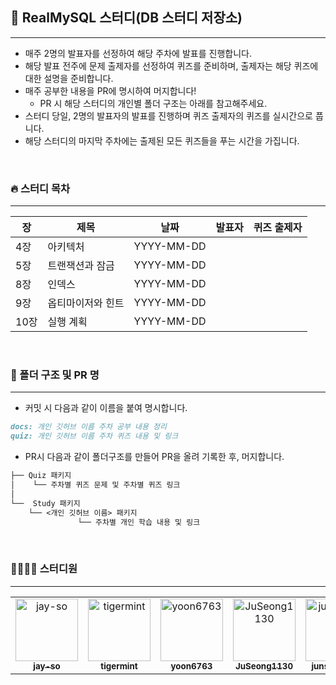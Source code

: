 ## 🐬 RealMySQL 스터디(DB 스터디 저장소)

---

- 매주 2명의 발표자를 선정하여 해당 주차에 발표를 진행합니다.
- 해당 발표 전주에 문제 출제자를 선정하여 퀴즈를 준비하며, 출제자는 해당 퀴즈에 대한 설명을 준비합니다.
- 매주 공부한 내용을 PR에 명시하여 머지합니다!
    - PR 시 해당 스터디의 개인별 폴더 구조는 아래를 참고해주세요.
- 스터디 당일, 2명의 발표자의 발표를 진행하며 퀴즈 출제자의 퀴즈를 실시간으로 풉니다.
- 해당 스터디의 마지막 주차에는 출제된 모든 퀴즈들을 푸는 시간을 가집니다.

<br/>

### 🔥 스터디 목차

---

| 장   | 제목        | 날짜         | 발표자 | 퀴즈 출제자 |
|-----|-----------|------------|-----|--------|
| 4장  | 아키텍처      | YYYY-MM-DD |     |        |
| 5장  | 트랜잭션과 잠금  | YYYY-MM-DD |     |        |
| 8장  | 인덱스       | YYYY-MM-DD |     |        |
| 9장  | 옵티마이저와 힌트 | YYYY-MM-DD |     |        |
| 10장 | 실행 계획     | YYYY-MM-DD |     |        |

<br/>

### 📂 폴더 구조 및 PR 명

---

- 커밋 시 다음과 같이 이름을 붙여 명시합니다.

```markdown
docs: 개인 깃허브 이름 주차 공부 내용 정리 
quiz: 개인 깃허브 이름 주차 퀴즈 내용 및 링크
```

- PR시 다음과 같이 폴더구조를 만들어 PR을 올려 기록한 후, 머지합니다.

``` markdown
├── Quiz 패키지
│    └── 주차별 퀴즈 문제 및 주차별 퀴즈 링크
│
└──  Study 패키지
    └── <개인 깃허브 이름> 패키지
               └── 주차별 개인 학습 내용 및 링크
```


<br/>

### 👨‍👨‍👧‍👧 스터디원

---

<table>
  <tr>
    <td align="center">
      <a href="https://github.com/jay-so">
        <img src="https://github.com/jay-so.png" width="100px" alt="jay-so"/><br />
        <sub><b>jay-so</b></sub>
      </a>
    </td>
    <td align="center">
      <a href="https://github.com/tigermint">
        <img src="https://github.com/tigermint.png" width="100px" alt="tigermint"/><br />
        <sub><b>tigermint</b></sub>
      </a>
    </td>
    <td align="center">
      <a href="https://github.com/yoon6763">
        <img src="https://github.com/yoon6763.png" width="100px" alt="yoon6763"/><br />
        <sub><b>yoon6763</b></sub>
      </a>
    </td>
    <td align="center">
      <a href="https://github.com/JuSeong1130">
        <img src="https://github.com/JuSeong1130.png" width="100px" alt="JuSeong1130"/><br />
        <sub><b>JuSeong1130</b></sub>
      </a>
    </td>
    <td align="center">
      <a href="https://github.com/junseoparkk">
        <img src="https://github.com/junseoparkk.png" width="100px" alt="junseoparkk"/><br />
        <sub><b>junseoparkk</b></sub>
      </a>
    </td>
    <td align="center">
      <a href="https://github.com/chhs2131">
        <img src="https://github.com/chhs2131.png" width="100px" alt="chhs2131"/><br />
        <sub><b>chhs2131</b></sub>
      </a>
    </td>
  </tr>
</table>






